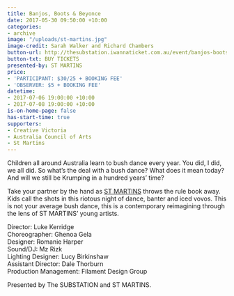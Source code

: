 ```yaml
---
title: Banjos, Boots & Beyonce
date: 2017-05-30 09:50:00 +10:00
categories:
- archive
image: "/uploads/st-martins.jpg"
image-credit: Sarah Walker and Richard Chambers
button-url: http://thesubstation.iwannaticket.com.au/event/banjos-boots-beyonce-MTI5NTA
button-txt: BUY TICKETS
presented-by: ST MARTINS
price:
- 'PARTICIPANT: $30/25 + BOOKING FEE'
- 'OBSERVER: $5 + BOOKING FEE'
datetime:
- 2017-07-06 19:00:00 +10:00
- 2017-07-08 19:00:00 +10:00
is-on-home-page: false
has-start-time: true
supporters:
- Creative Victoria
- Australia Council of Arts
- St Martins
---
```


Children all around Australia learn to bush dance every year. You did, I did, we all did. So what’s the deal with a bush dance? What does it mean today? And will we still be Krumping in a hundred years’ time? 

Take your partner by the hand as [ST MARTINS](https://stmartinsyouth.com.au/) throws the rule book away. Kids call the shots in this riotous night of dance, banter and iced vovos. This is not your average bush dance, this is a contemporary reimagining through the lens of ST MARTINS’ young artists.

Director: Luke Kerridge <br>
Choreographer: Ghenoa Gela <br>
Designer: Romanie Harper <br>
Sound/DJ: Mz Rizk <br>
Lighting Designer: Lucy Birkinshaw <br>
Assistant Director: Dale Thorburn <br>
Production Management: Filament Design Group <br>

Presented by The SUBSTATION and ST MARTINS.
